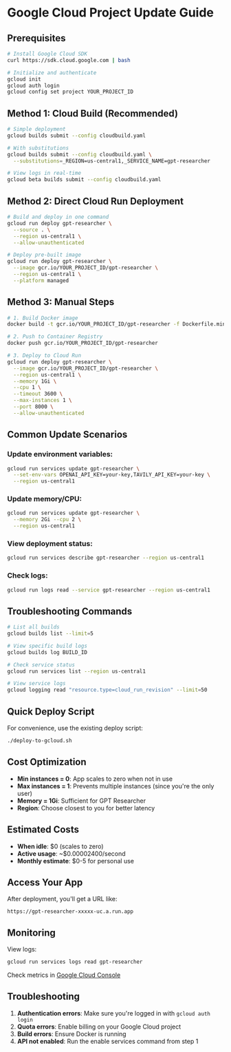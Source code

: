 # Google Cloud Project Update Guide

## Prerequisites
```bash
# Install Google Cloud SDK
curl https://sdk.cloud.google.com | bash

# Initialize and authenticate
gcloud init
gcloud auth login
gcloud config set project YOUR_PROJECT_ID
```

## Method 1: Cloud Build (Recommended)
```bash
# Simple deployment
gcloud builds submit --config cloudbuild.yaml

# With substitutions
gcloud builds submit --config cloudbuild.yaml \
  --substitutions=_REGION=us-central1,_SERVICE_NAME=gpt-researcher

# View logs in real-time
gcloud beta builds submit --config cloudbuild.yaml
```

## Method 2: Direct Cloud Run Deployment
```bash
# Build and deploy in one command
gcloud run deploy gpt-researcher \
  --source . \
  --region us-central1 \
  --allow-unauthenticated

# Deploy pre-built image
gcloud run deploy gpt-researcher \
  --image gcr.io/YOUR_PROJECT_ID/gpt-researcher \
  --region us-central1 \
  --platform managed
```

## Method 3: Manual Steps
```bash
# 1. Build Docker image
docker build -t gcr.io/YOUR_PROJECT_ID/gpt-researcher -f Dockerfile.minimal .

# 2. Push to Container Registry
docker push gcr.io/YOUR_PROJECT_ID/gpt-researcher

# 3. Deploy to Cloud Run
gcloud run deploy gpt-researcher \
  --image gcr.io/YOUR_PROJECT_ID/gpt-researcher \
  --region us-central1 \
  --memory 1Gi \
  --cpu 1 \
  --timeout 3600 \
  --max-instances 1 \
  --port 8000 \
  --allow-unauthenticated
```

## Common Update Scenarios

### Update environment variables:
```bash
gcloud run services update gpt-researcher \
  --set-env-vars OPENAI_API_KEY=your-key,TAVILY_API_KEY=your-key \
  --region us-central1
```

### Update memory/CPU:
```bash
gcloud run services update gpt-researcher \
  --memory 2Gi --cpu 2 \
  --region us-central1
```

### View deployment status:
```bash
gcloud run services describe gpt-researcher --region us-central1
```

### Check logs:
```bash
gcloud run logs read --service gpt-researcher --region us-central1
```

## Troubleshooting Commands
```bash
# List all builds
gcloud builds list --limit=5

# View specific build logs
gcloud builds log BUILD_ID

# Check service status
gcloud run services list --region us-central1

# View service logs
gcloud logging read "resource.type=cloud_run_revision" --limit=50
```

## Quick Deploy Script

For convenience, use the existing deploy script:

```bash
./deploy-to-gcloud.sh
```

## Cost Optimization

- **Min instances = 0**: App scales to zero when not in use
- **Max instances = 1**: Prevents multiple instances (since you're the only user)
- **Memory = 1Gi**: Sufficient for GPT Researcher
- **Region**: Choose closest to you for better latency

## Estimated Costs

- **When idle**: $0 (scales to zero)
- **Active usage**: ~$0.00002400/second
- **Monthly estimate**: $0-5 for personal use

## Access Your App

After deployment, you'll get a URL like:
```
https://gpt-researcher-xxxxx-uc.a.run.app
```

## Monitoring

View logs:
```bash
gcloud run services logs read gpt-researcher
```

Check metrics in [Google Cloud Console](https://console.cloud.google.com/run)

## Troubleshooting

1. **Authentication errors**: Make sure you're logged in with `gcloud auth login`
2. **Quota errors**: Enable billing on your Google Cloud project
3. **Build errors**: Ensure Docker is running
4. **API not enabled**: Run the enable services command from step 1